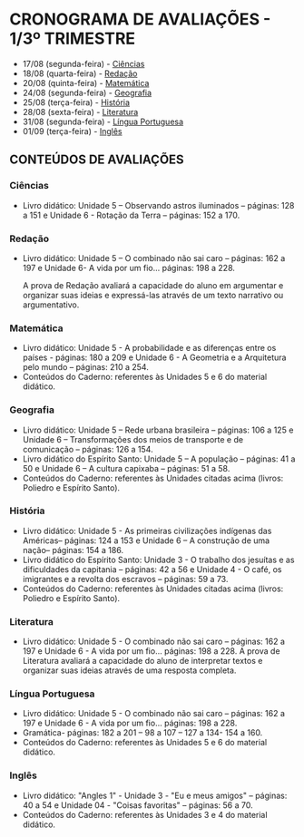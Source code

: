 # CRONOGRAMA DE AVALIAÇÕES - 1/3º TRIMESTRE

* 17/08 (segunda-feira) - [Ciências](#ciências)
* 18/08 (quarta-feira) - [Redação](#redação)
* 20/08 (quinta-feira) - [Matemática](#matemática)
* 24/08 (segunda-feira) - [Geografia](#geografia)
* 25/08 (terça-feira) - [História](#história)
* 28/08 (sexta-feira) - [Literatura](#literatura)
* 31/08 (segunda-feira) - [Língua Portuguesa](#língua-portuguesa)
* 01/09 (terça-feira) - [Inglês](#inglês)

## CONTEÚDOS DE AVALIAÇÕES

### Ciências

- Livro didático: Unidade 5 – Observando astros iluminados – páginas: 128 a 151 e Unidade 6 - Rotação da Terra – páginas: 152 a 170.

### Redação

- Livro didático: Unidade 5 – O combinado não sai caro – páginas: 162 a 197 e Unidade 6- A vida por um fio... páginas: 198 a 228.

  A prova de Redação avaliará a capacidade do aluno em argumentar e organizar suas ideias e expressá-las através de um texto narrativo ou argumentativo.

### Matemática

- Livro didático: Unidade 5 - A probabilidade e as diferenças entre os países - páginas: 180 a 209 e Unidade 6 - A Geometria e a Arquitetura pelo mundo – páginas: 210 a 254.
- Conteúdos do Caderno: referentes às Unidades 5 e 6 do material didático.

### Geografia

- Livro didático: Unidade 5 – Rede urbana brasileira – páginas: 106 a 125 e Unidade 6 – Transformações dos meios de transporte e de comunicação – páginas: 126 a 154.
- Livro didático do Espírito Santo: Unidade 5 – A população – páginas: 41 a 50 e Unidade 6 – A cultura capixaba – páginas: 51 a 58.
- Conteúdos do Caderno: referentes às Unidades citadas acima (livros: Poliedro e Espírito Santo).

### História

- Livro didático: Unidade 5 - As primeiras civilizações indígenas das Américas– páginas: 124 a 153 e Unidade 6 – A construção de uma nação– páginas: 154 a 186.
- Livro didático do Espírito Santo: Unidade 3 - O trabalho dos jesuítas e as dificuldades da capitania – páginas: 42 a 56 e Unidade 4 - O café, os imigrantes e a revolta dos escravos – páginas: 59 a 73.
- Conteúdos do Caderno: referentes às Unidades citadas acima (livros: Poliedro e Espírito Santo).

### Literatura

- Livro didático: Unidade 5 - O combinado não sai caro – páginas: 162 a 197 e Unidade 6 - A vida por um fio... páginas: 198 a 228.
  A prova de Literatura avaliará a capacidade do aluno de interpretar textos e organizar suas ideias através de uma resposta completa.

### Língua Portuguesa

- Livro didático: Unidade 5 - O combinado não sai caro – páginas: 162 a 197 e Unidade 6 - A vida por um fio... páginas: 198 a 228.
- Gramática- páginas: 182 a 201 – 98 a 107 – 127 a 134- 154 a 160.
- Conteúdos do Caderno: referentes às Unidades 5 e 6 do material didático.

### Inglês

- Livro didático: "Angles 1" - Unidade 3 - "Eu e meus amigos" – páginas: 40 a 54 e Unidade 04 - "Coisas favoritas" – páginas: 56 a 70.
- Conteúdos do Caderno: referentes às Unidades 3 e 4 do material didático.

